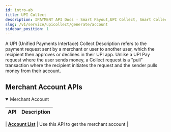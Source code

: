```yaml
---
id: intro-ab
title: UPI Collect
description: IPAYMENT API Docs - Smart Payout,UPI Collect, Smart Collect, UPI Stack, Validation Suite
slug: /v1/service/upicollect/generate/account
sidebar_position: 1
---
```


<p>A UPI (Unified Payments Interface) Collect Description refers to the payment request sent by a merchant or user to another user, which the recipient then approves or declines in their UPI app. Unlike a UPI Pay request where the user sends money, a Collect request is a "pull" transaction where the recipient initiates the request and the sender pulls money from their account. </p>

## Merchant Account APIs

<details open>
<summary> Merchant Account</summary>

| API                                                                    | Description                                                       |
| :--------------------------------------------------------------------- | :---------------------------------------------------------------- |

| <a href="/docs/v1/upicollect/account/list">**Account List**</a>  | Use this API to get the merchant account   |


</details>


